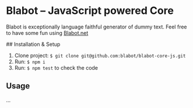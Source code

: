 # Blabot – JavaScript powered Core

Blabot is exceptionally language faithful generator of dummy text. 
Feel free to have some fun using [Blabot.net](http://blabot.net)

## Installation & Setup

1. Clone project: `$ git clone git@github.com:blabot/blabot-core-js.git`
2. Run: `$ npm i`
3. Run: `$ npm test` to check the code


## Usage
...
